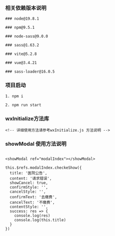 ### 相关依赖版本说明

```
### node@19.8.1

### npm@9.5.1

### node-sass@9.0.0

### sass@1.63.2

### vite@5.2.8

### vue@3.4.21

### sass-loader@16.0.5

```

### 项目启动
```
1. npm i

2. npm run start

```

### wxInitialize方法库

```
<!-- 详细使用方法请参考wxInitialize.js 方法说明 -->
```

### showModal 使用方法说明

```

<showModal ref="modalIndex"></showModal>

this.$refs.modalIndex.checkeShow({
  title: '医院公告',
  content: '请求错误',
  showCancel: true,
  confirmStyle: '',
  cancelStyle: '',
  confirmText: '去缴费',
  cancelText: '不缴费',
  contentStyle: '',
  success: res => {
    console.log(res)
    console.log(this.title)
  }
})

```